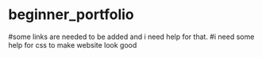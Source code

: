 # beginner_portfolio
#some links are needed to be added and i need help for that.
#i need some help for css to make website look good
